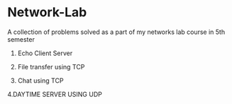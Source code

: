 # Network-Lab
A collection of problems solved as a part of my networks lab course in 5th semester


1. Echo Client Server

2. File transfer using TCP

3. Chat using TCP

4.DAYTIME SERVER USING UDP
